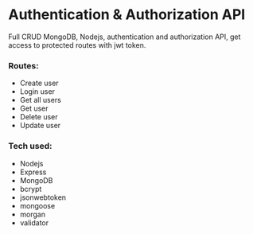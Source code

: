# Authentication & Authorization API

Full CRUD MongoDB, Nodejs, authentication and authorization API,
get access to protected routes with jwt token.

### Routes:

- Create user
- Login user
- Get all users
- Get user
- Delete user
- Update user

### Tech used:

- Nodejs
- Express
- MongoDB
- bcrypt
- jsonwebtoken
- mongoose
- morgan
- validator
